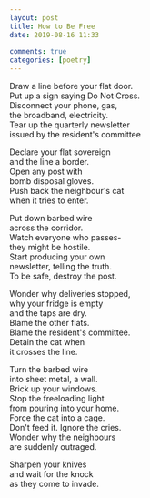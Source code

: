 ```yaml
---  
layout: post  
title: How to Be Free  
date: 2019-08-16 11:33  
  
comments: true  
categories: [poetry]  
---  
```

Draw a line before your flat door.  
Put up a sign saying Do Not Cross.  
Disconnect your phone, gas,  
the broadband, electricity.  
Tear up the quarterly newsletter  
issued by the resident's committee  

Declare your flat sovereign  
and the line a border.  
Open any post with  
bomb disposal gloves.  
Push back the neighbour's cat  
when it tries to enter.  

Put down barbed wire  
across the corridor.  
Watch everyone who passes-  
they might be hostile.  
Start producing your own  
newsletter, telling the truth.  
To be safe, destroy the post.  

Wonder why deliveries stopped,  
why your fridge is empty  
and the taps are dry.  
Blame the other flats.  
Blame the resident's committee.  
Detain the cat when  
it crosses the line.  

Turn the barbed wire  
into sheet metal, a wall.  
Brick up your windows.  
Stop the freeloading light  
from pouring into your home.  
Force the cat into a cage.  
Don't feed it. Ignore the cries.  
Wonder why the neighbours  
are suddenly outraged.  

Sharpen your knives  
and wait for the knock  
as they come to invade.  
